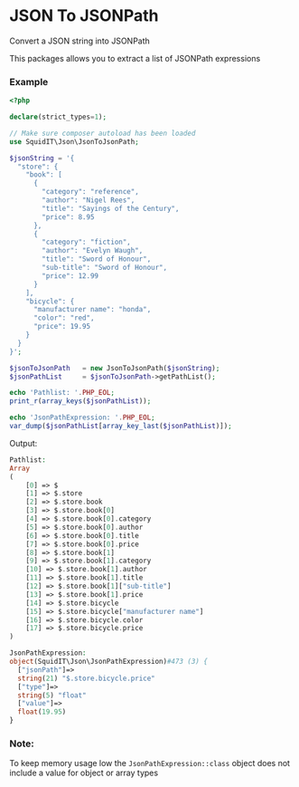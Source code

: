 # JSON To JSONPath
Convert a JSON string into JSONPath

This packages allows you to extract a list of JSONPath expressions

### Example
```php
<?php

declare(strict_types=1);

// Make sure composer autoload has been loaded
use SquidIT\Json\JsonToJsonPath;

$jsonString = '{
  "store": {
    "book": [
      {
        "category": "reference",
        "author": "Nigel Rees",
        "title": "Sayings of the Century",
        "price": 8.95
      },
      {
        "category": "fiction",
        "author": "Evelyn Waugh",
        "title": "Sword of Honour",
        "sub-title": "Sword of Honour",
        "price": 12.99
      }
    ],
    "bicycle": {
      "manufacturer name": "honda",
      "color": "red",
      "price": 19.95
    }
  }
}';

$jsonToJsonPath   = new JsonToJsonPath($jsonString);
$jsonPathList     = $jsonToJsonPath->getPathList();

echo 'Pathlist: '.PHP_EOL;
print_r(array_keys($jsonPathList));

echo 'JsonPathExpression: '.PHP_EOL;
var_dump($jsonPathList[array_key_last($jsonPathList)]);
```
Output:
```php
Pathlist: 
Array
(
    [0] => $
    [1] => $.store
    [2] => $.store.book
    [3] => $.store.book[0]
    [4] => $.store.book[0].category
    [5] => $.store.book[0].author
    [6] => $.store.book[0].title
    [7] => $.store.book[0].price
    [8] => $.store.book[1]
    [9] => $.store.book[1].category
    [10] => $.store.book[1].author
    [11] => $.store.book[1].title
    [12] => $.store.book[1]["sub-title"]
    [13] => $.store.book[1].price
    [14] => $.store.bicycle
    [15] => $.store.bicycle["manufacturer name"]
    [16] => $.store.bicycle.color
    [17] => $.store.bicycle.price
)

JsonPathExpression: 
object(SquidIT\Json\JsonPathExpression)#473 (3) {
  ["jsonPath"]=>
  string(21) "$.store.bicycle.price"
  ["type"]=>
  string(5) "float"
  ["value"]=>
  float(19.95)
}
```

### Note:
To keep memory usage low the `JsonPathExpression::class` object does not include a value for object or array types
